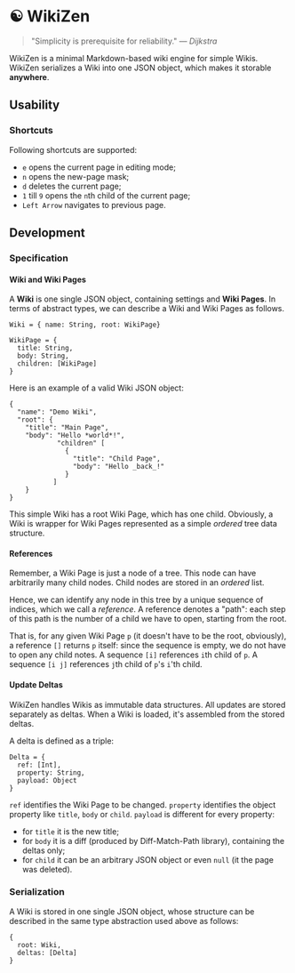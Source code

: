 &#9775; WikiZen
=======

> "Simplicity is prerequisite for reliability."
> — _Dijkstra_

WikiZen is a minimal Markdown-based wiki engine for simple Wikis.
WikiZen serializes a Wiki into one JSON object, which makes it storable **anywhere**.

## Usability

### Shortcuts

Following shortcuts are supported:

- `e` opens the current page in editing mode;
- `n` opens the new-page mask;
- `d` deletes the current page;
- `1` till `9` opens the `n`th child of the current page;
- `Left Arrow` navigates to previous page.

## Development

### Specification

#### Wiki and Wiki Pages

A __Wiki__ is one single JSON object, containing settings and __Wiki Pages__.
In terms of abstract types, we can describe a Wiki and Wiki Pages as follows.

    Wiki = { name: String, root: WikiPage}
    
    WikiPage = {
      title: String,
      body: String,
      children: [WikiPage]
    }

Here is an example of a valid Wiki JSON object:

    {
      "name": "Demo Wiki",
      "root": { 
        "title": "Main Page",
        "body": "Hello *world*!",
                "children" [
                  {
                    "title": "Child Page",
                    "body": "Hello _back_!" 
                  }
               ]
        }
    }
                
This simple Wiki has a root Wiki Page, which has one child.
Obviously, a Wiki is wrapper for Wiki Pages represented as a simple _ordered_ tree data structure.

#### References

Remember, a Wiki Page is just a node of a tree.
This node can have arbitrarily many child nodes.
Child nodes are stored in an _ordered_ list.

Hence, we can identify any node in this tree by a unique sequence of indices, which we call a _reference_.
A reference denotes a "path": each step of this path is the number of a child we have to open, starting from the root.

That is, for any given Wiki Page `p` (it doesn't have to be the root, obviously), a reference `[]` returns `p` itself:
since the sequence is empty, we do not have to open any child notes.
A sequence `[i]` references `i`th child of `p`.
A sequence `[i j]` references `j`th child of `p`'s `i`'th child.

#### Update Deltas

WikiZen handles Wikis as immutable data structures. All updates are stored separately as deltas.
When a Wiki is loaded, it's assembled from the stored deltas.

A delta is defined as a triple:

    Delta = {
      ref: [Int], 
      property: String,
      payload: Object
    }
    
`ref` identifies the Wiki Page to be changed.
`property` identifies the object property like `title`, `body` or `child`.
`payload` is different for every property:
  - for `title` it is the new title;
  - for `body` it is a diff (produced by Diff-Match-Path library), containing the deltas only;
  - for `child` it can be an arbitrary JSON object or even `null` (it the page was deleted).
  
### Serialization

A Wiki is stored in one single JSON object, whose structure can be described in the same type abstraction used above as follows:

    {
      root: Wiki,
      deltas: [Delta]
    }


